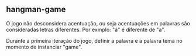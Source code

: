 ## hangman-game

O jogo não desconsidera acentuação, ou seja acentuações em palavras são consideradas letras diferentes.
Por exmplo:
"á" é diferente de "a".

Durante a primeira iteração do jogo, definir a palavra e a palavra tema no momento de instanciar "game".
